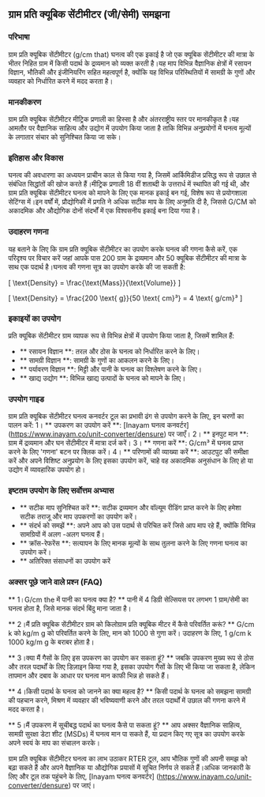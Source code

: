 ## ग्राम प्रति क्यूबिक सेंटीमीटर (जी/सेमी) समझना

### परिभाषा
ग्राम प्रति क्यूबिक सेंटीमीटर (g/cm that) घनत्व की एक इकाई है जो एक क्यूबिक सेंटीमीटर की मात्रा के भीतर निहित ग्राम में किसी पदार्थ के द्रव्यमान को व्यक्त करती है।यह माप विभिन्न वैज्ञानिक क्षेत्रों में रसायन विज्ञान, भौतिकी और इंजीनियरिंग सहित महत्वपूर्ण है, क्योंकि यह विभिन्न परिस्थितियों में सामग्री के गुणों और व्यवहार को निर्धारित करने में मदद करता है।

### मानकीकरण
ग्राम प्रति क्यूबिक सेंटीमीटर मीट्रिक प्रणाली का हिस्सा है और अंतरराष्ट्रीय स्तर पर मानकीकृत है।यह आमतौर पर वैज्ञानिक साहित्य और उद्योग में उपयोग किया जाता है ताकि विभिन्न अनुप्रयोगों में घनत्व मूल्यों के लगातार संचार को सुनिश्चित किया जा सके।

### इतिहास और विकास
घनत्व की अवधारणा का अध्ययन प्राचीन काल से किया गया है, जिसमें आर्किमिडीज प्रसिद्ध रूप से उछाल से संबंधित सिद्धांतों की खोज करते हैं।मीट्रिक प्रणाली 18 वीं शताब्दी के उत्तरार्ध में स्थापित की गई थी, और ग्राम प्रति क्यूबिक सेंटीमीटर घनत्व को मापने के लिए एक मानक इकाई बन गई, विशेष रूप से प्रयोगशाला सेटिंग्स में।इन वर्षों में, प्रौद्योगिकी में प्रगति ने अधिक सटीक माप के लिए अनुमति दी है, जिससे G/CM को अकादमिक और औद्योगिक दोनों संदर्भों में एक विश्वसनीय इकाई बना दिया गया है।

### उदाहरण गणना
यह बताने के लिए कि ग्राम प्रति क्यूबिक सेंटीमीटर का उपयोग करके घनत्व की गणना कैसे करें, एक परिदृश्य पर विचार करें जहां आपके पास 200 ग्राम के द्रव्यमान और 50 क्यूबिक सेंटीमीटर की मात्रा के साथ एक पदार्थ है।घनत्व की गणना सूत्र का उपयोग करके की जा सकती है:

\[ \text{Density} = \frac{\text{Mass}}{\text{Volume}} \]

\[ \text{Density} = \frac{200 \text{ g}}{50 \text{ cm}³} = 4 \text{ g/cm}³ \]

### इकाइयों का उपयोग
प्रति क्यूबिक सेंटीमीटर ग्राम व्यापक रूप से विभिन्न क्षेत्रों में उपयोग किया जाता है, जिसमें शामिल हैं:
- ** रसायन विज्ञान **: तरल और ठोस के घनत्व को निर्धारित करने के लिए।
- ** सामग्री विज्ञान **: सामग्री के गुणों का आकलन करने के लिए।
- ** पर्यावरण विज्ञान **: मिट्टी और पानी के घनत्व का विश्लेषण करने के लिए।
- ** खाद्य उद्योग **: विभिन्न खाद्य उत्पादों के घनत्व को मापने के लिए।

### उपयोग गाइड
ग्राम प्रति क्यूबिक सेंटीमीटर घनत्व कनवर्टर टूल का प्रभावी ढंग से उपयोग करने के लिए, इन चरणों का पालन करें:
1। ** उपकरण का उपयोग करें **: [Inayam घनत्व कनवर्टर] (https://www.inayam.co/unit-converter/densure) पर जाएँ।
2। ** इनपुट मान **: ग्राम में द्रव्यमान और घन सेंटीमीटर में मात्रा दर्ज करें।
3। ** गणना करें **: G/cm³ में घनत्व प्राप्त करने के लिए 'गणना' बटन पर क्लिक करें।
4। ** परिणामों की व्याख्या करें **: आउटपुट की समीक्षा करें और अपने विशिष्ट अनुप्रयोग के लिए इसका उपयोग करें, चाहे वह अकादमिक अनुसंधान के लिए हो या उद्योग में व्यावहारिक उपयोग हो।

### इष्टतम उपयोग के लिए सर्वोत्तम अभ्यास
- ** सटीक माप सुनिश्चित करें **: सटीक द्रव्यमान और वॉल्यूम रीडिंग प्राप्त करने के लिए हमेशा सटीक तराजू और माप उपकरणों का उपयोग करें।
- ** संदर्भ को समझें **: अपने आप को उस पदार्थ से परिचित करें जिसे आप माप रहे हैं, क्योंकि विभिन्न सामग्रियों में अलग -अलग घनत्व हैं।
- ** क्रॉस-रेफरेंस **: सत्यापन के लिए मानक मूल्यों के साथ तुलना करने के लिए गणना घनत्व का उपयोग करें।
- ** अतिरिक्त संसाधनों का उपयोग करें

### अक्सर पूछे जाने वाले प्रश्न (FAQ)

** 1।G/cm the में पानी का घनत्व क्या है? **
पानी में 4 डिग्री सेल्सियस पर लगभग 1 ग्राम/सेमी का घनत्व होता है, जिसे मानक संदर्भ बिंदु माना जाता है।

** 2।मैं प्रति क्यूबिक सेंटीमीटर ग्राम को किलोग्राम प्रति क्यूबिक मीटर में कैसे परिवर्तित करूं? **
G/cm k को kg/m g को परिवर्तित करने के लिए, मान को 1000 से गुणा करें। उदाहरण के लिए, 1 g/cm k 1000 kg/m g के बराबर होता है।

** 3।क्या मैं गैसों के लिए इस उपकरण का उपयोग कर सकता हूं? **
जबकि उपकरण मुख्य रूप से ठोस और तरल पदार्थों के लिए डिज़ाइन किया गया है, इसका उपयोग गैसों के लिए भी किया जा सकता है, लेकिन तापमान और दबाव के आधार पर घनत्व मान काफी भिन्न हो सकते हैं।

** 4।किसी पदार्थ के घनत्व को जानने का क्या महत्व है? **
किसी पदार्थ के घनत्व को समझना सामग्री की पहचान करने, मिश्रण में व्यवहार की भविष्यवाणी करने और तरल पदार्थों में उछाल की गणना करने में मदद करता है।

** 5।मैं उपकरण में सूचीबद्ध पदार्थ का घनत्व कैसे पा सकता हूं? **
आप अक्सर वैज्ञानिक साहित्य, सामग्री सुरक्षा डेटा शीट (MSDs) में घनत्व मान पा सकते हैं, या प्रदान किए गए सूत्र का उपयोग करके अपने स्वयं के माप का संचालन करके।

ग्राम प्रति क्यूबिक सेंटीमीटर घनत्व का लाभ उठाकर RTER टूल, आप भौतिक गुणों की अपनी समझ को बढ़ा सकते हैं और अपने वैज्ञानिक या औद्योगिक प्रयासों में सूचित निर्णय ले सकते हैं।अधिक जानकारी के लिए और टूल तक पहुंचने के लिए, [Inayam घनत्व कनवर्टर] (https://www.inayam.co/unit-converter/densure) पर जाएं।
